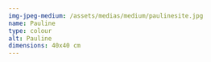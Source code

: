 ```yaml
---
img-jpeg-medium: /assets/medias/medium/paulinesite.jpg
name: Pauline
type: colour
alt: Pauline
dimensions: 40x40 cm
---
```

